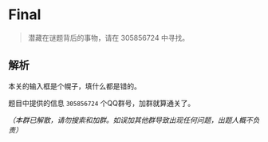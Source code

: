 # Final

> 潜藏在谜题背后的事物，请在 305856724 中寻找。

## 解析

本关的输入框是个幌子，填什么都是错的。

题目中提供的信息 `305856724` 个QQ群号，加群就算通关了。

*（本群已解散，请勿搜索和加群。如误加其他群导致出现任何问题，出题人概不负责）*
